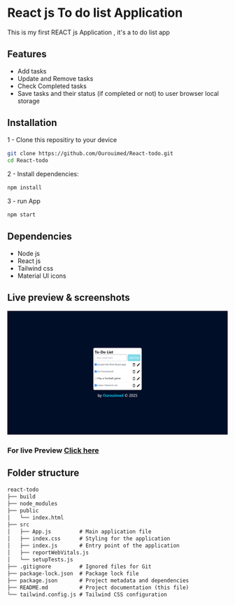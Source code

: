 # React js To do list Application
This is my first REACT js Application , it's a to do list app 

## Features
- Add tasks 
- Update and Remove tasks
- Check Completed tasks
- Save tasks and their status (if completed or not) to user browser local storage
## Installation
1  - Clone this repositiry to your device
```bash
git clone https://github.com/Ourouimed/React-todo.git
cd React-todo
```
2 - Install dependencies:
```bash
npm install
```

3 - run App 
```bash 
npm start
```

## Dependencies
- Node js 
- React js
- Tailwind css 
- Material UI icons

## Live preview & screenshots
![screen Shot 1](./public/media/screen1.png)
<h3>For live Preview <a href="https://ourouimed.github.io/React-todo">Click here</a></h3>

## Folder structure
``` 
react-todo
├── build
├── node_modules
├── public
│   └── index.html
├── src
│   ├── App.js         # Main application file
│   ├── index.css      # Styling for the application
│   ├── index.js       # Entry point of the application
│   ├── reportWebVitals.js
│   └── setupTests.js
├── .gitignore         # Ignored files for Git
├── package-lock.json  # Package lock file
├── package.json       # Project metadata and dependencies
├── README.md          # Project documentation (this file)
└── tailwind.config.js # Tailwind CSS configuration
```